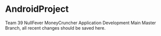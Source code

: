 AndroidProject
==============
Team 39 NullFever
MoneyCruncher Application Development
Main Master Branch, all recent changes should be saved here.
